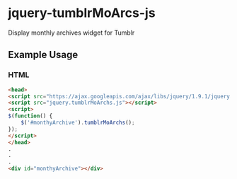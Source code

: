 jquery-tumblrMoArcs-js
======================

Display monthly archives widget for Tumblr

## Example Usage

### HTML

```html
<head>
<script src="https://ajax.googleapis.com/ajax/libs/jquery/1.9.1/jquery.min.js"></script>
<script src="jquery.tumblrMoArchs.js"></script>
<script>
$(function() {
	$('#monthyArchive').tumblrMoArchs();
});
</script>
</head>
.
.
.
<div id="monthyArchive"></div>
```
